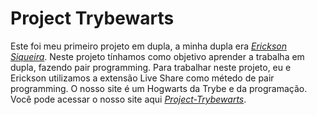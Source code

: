 # Project Trybewarts

Este foi meu primeiro projeto em dupla, a minha dupla era  _[Erickson Siqueira](https://github.com/EricksonSiqueira)_. Neste projeto tínhamos como objetivo aprender a trabalha em dupla, fazendo pair programming. Para trabalhar neste projeto, eu e Erickson utilizamos a extensão Live Share como métedo de pair programming. O nosso site é um Hogwarts da Trybe e da programação. Você pode acessar o nosso site aqui _[Project-Trybewarts](https://project-trybewarts.pages.dev/)_.
